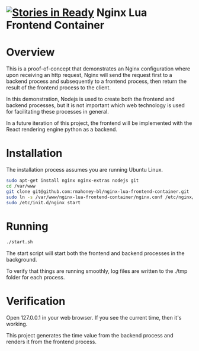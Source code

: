 [![Stories in Ready](https://badge.waffle.io/rmahoney-bl/nginx-lua-frontend-container.png?label=ready&title=Ready)](https://waffle.io/rmahoney-bl/nginx-lua-frontend-container)
Nginx Lua Frontend Container
============================

# Overview
This is a proof-of-concept that demonstrates an Nginx configuration where upon receiving an http
request, Nginx will send the request first to a backend process and subsequently to a frontend
process, then return the result of the frontend process to the client.

In this demonstration, Nodejs is used to create both the frontend and backend processes, but it is not important which web technology is used for facilitating these processes in general.

In a future iteration of this project, the frontend will be implemented with the React rendering engine python as a backend.

# Installation
The installation process assumes you are running Ubuntu Linux.

```sh
sudo apt-get install nginx nginx-extras nodejs git
cd /var/www
git clone git@github.com:rmahoney-bl/nginx-lua-frontend-container.git
sudo ln -s /var/www/nginx-lua-frontend-container/nginx.conf /etc/nginx/sites-enabled/nging-lua-test.conf
sudo /etc/init.d/nginx start
```

# Running
```sh
./start.sh
```
The start script will start both the frontend and backend processes in the background.

To verify that things are running smoothly, log files are written to the ./tmp folder for each process.

# Verification

Open 127.0.0.1 in your web browser.  If you see the current time, then it's working.

This project generates the time value from the backend process and renders it from the frontend process.
